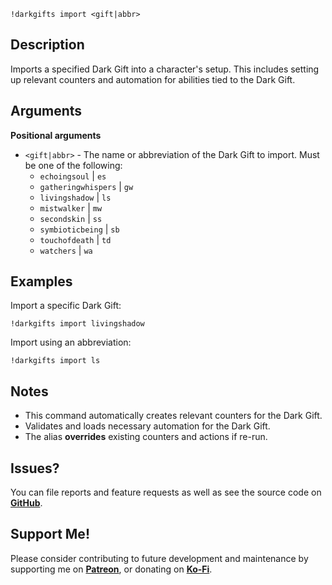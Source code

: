 `!darkgifts import <gift|abbr>`

## Description
Imports a specified Dark Gift into a character's setup. This includes setting up relevant counters and automation for abilities tied to the Dark Gift.

## Arguments
**Positional arguments**
  - `<gift|abbr>` - The name or abbreviation of the Dark Gift to import. Must be one of the following:
    - `echoingsoul` | `es`
    - `gatheringwhispers` | `gw`
    - `livingshadow` | `ls`
    - `mistwalker` | `mw`
    - `secondskin` | `ss`
    - `symbioticbeing` | `sb`
    - `touchofdeath` | `td`
    - `watchers` | `wa`

## Examples
Import a specific Dark Gift:
```
!darkgifts import livingshadow
```
Import using an abbreviation:
```
!darkgifts import ls
```

## Notes
- This command automatically creates relevant counters for the Dark Gift.
- Validates and loads necessary automation for the Dark Gift.
- The alias **overrides** existing counters and actions if re-run.

## Issues?
You can file reports and feature requests as well as see the source code on [**GitHub**](https://github.com/fatestapestry/avrae-collections).

## Support Me!
Please consider contributing to future development and maintenance by supporting me on [**Patreon**](https://www.patreon.com/fatestapestry), or donating on [**Ko-Fi**](https://ko-fi.com/noralf).
